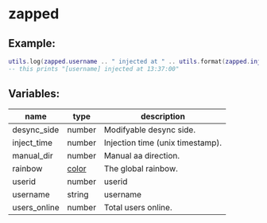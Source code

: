# zapped

## Example:

```lua
utils.log(zapped.username .. " injected at " .. utils.format(zapped.inject_time, "%T"), color.new(255, 255, 255)) 
-- this prints "[username] injected at 13:37:00"
```

## Variables:

| name         | type                          | description                      |
| ------------ | ----------------------------- | -------------------------------- |
| desync_side  | number                        | Modifyable desync side.          |
| inject_time  | number                        | Injection time (unix timestamp). |
| manual_dir   | number                        | Manual aa direction.             |
| rainbow      | [color](../../types/color.md) | The global rainbow.              |
| userid       | number                        | userid                           |
| username     | string                        | username                         |
| users_online | number                        | Total users online.              |
